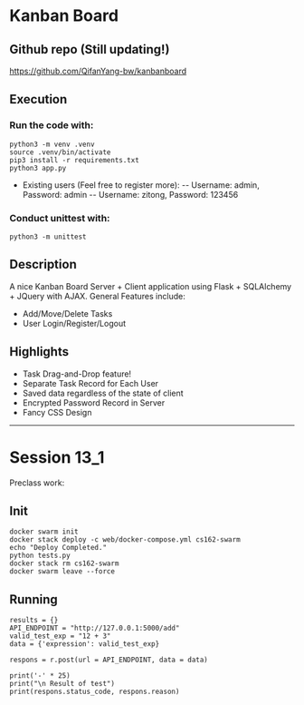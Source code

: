 # Kanban Board

## Github repo (Still updating!)

https://github.com/QifanYang-bw/kanbanboard

## Execution

### Run the code with:
```
python3 -m venv .venv
source .venv/bin/activate
pip3 install -r requirements.txt
python3 app.py
```
- Existing users (Feel free to register more):
-- Username: admin, Password: admin
-- Username: zitong, Password: 123456

### Conduct unittest with:
```
python3 -m unittest
```

## Description

A nice Kanban Board Server + Client application using Flask + SQLAlchemy + JQuery with AJAX. General Features include:

- Add/Move/Delete Tasks
- User Login/Register/Logout 

## Highlights

- Task Drag-and-Drop feature!
- Separate Task Record for Each User
- Saved data regardless of the state of client
- Encrypted Password Record in Server
- Fancy CSS Design

---

# Session 13_1

Preclass work:

## Init
```
docker swarm init
docker stack deploy -c web/docker-compose.yml cs162-swarm
echo "Deploy Completed."
python tests.py
docker stack rm cs162-swarm
docker swarm leave --force
```
## Running
```
results = {}
API_ENDPOINT = "http://127.0.0.1:5000/add"
valid_test_exp = "12 + 3"
data = {'expression': valid_test_exp}

respons = r.post(url = API_ENDPOINT, data = data)

print('-' * 25)
print("\n Result of test")
print(respons.status_code, respons.reason)
```
